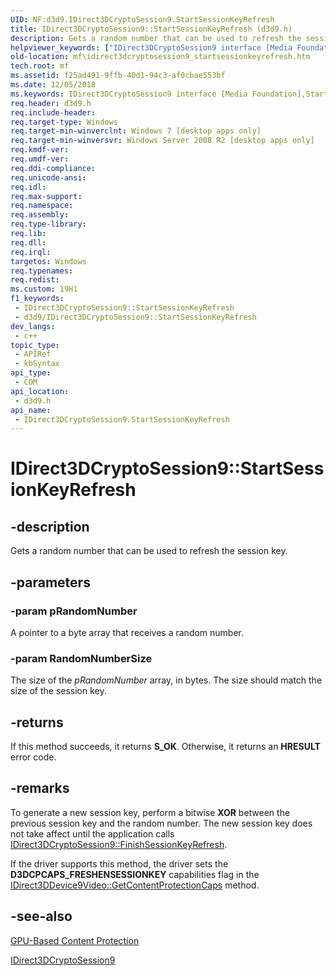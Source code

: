 ```yaml
---
UID: NF:d3d9.IDirect3DCryptoSession9.StartSessionKeyRefresh
title: IDirect3DCryptoSession9::StartSessionKeyRefresh (d3d9.h)
description: Gets a random number that can be used to refresh the session key.
helpviewer_keywords: ["IDirect3DCryptoSession9 interface [Media Foundation]","StartSessionKeyRefresh method","IDirect3DCryptoSession9.StartSessionKeyRefresh","IDirect3DCryptoSession9::StartSessionKeyRefresh","StartSessionKeyRefresh","StartSessionKeyRefresh method [Media Foundation]","StartSessionKeyRefresh method [Media Foundation]","IDirect3DCryptoSession9 interface","d3d9/IDirect3DCryptoSession9::StartSessionKeyRefresh","mf.idirect3dcryptosession9_startsessionkeyrefresh"]
old-location: mf\idirect3dcryptosession9_startsessionkeyrefresh.htm
tech.root: mf
ms.assetid: f25ad491-9ffb-40d1-94c3-af0cbae553bf
ms.date: 12/05/2018
ms.keywords: IDirect3DCryptoSession9 interface [Media Foundation],StartSessionKeyRefresh method, IDirect3DCryptoSession9.StartSessionKeyRefresh, IDirect3DCryptoSession9::StartSessionKeyRefresh, StartSessionKeyRefresh, StartSessionKeyRefresh method [Media Foundation], StartSessionKeyRefresh method [Media Foundation],IDirect3DCryptoSession9 interface, d3d9/IDirect3DCryptoSession9::StartSessionKeyRefresh, mf.idirect3dcryptosession9_startsessionkeyrefresh
req.header: d3d9.h
req.include-header: 
req.target-type: Windows
req.target-min-winverclnt: Windows 7 [desktop apps only]
req.target-min-winversvr: Windows Server 2008 R2 [desktop apps only]
req.kmdf-ver: 
req.umdf-ver: 
req.ddi-compliance: 
req.unicode-ansi: 
req.idl: 
req.max-support: 
req.namespace: 
req.assembly: 
req.type-library: 
req.lib: 
req.dll: 
req.irql: 
targetos: Windows
req.typenames: 
req.redist: 
ms.custom: 19H1
f1_keywords:
 - IDirect3DCryptoSession9::StartSessionKeyRefresh
 - d3d9/IDirect3DCryptoSession9::StartSessionKeyRefresh
dev_langs:
 - c++
topic_type:
 - APIRef
 - kbSyntax
api_type:
 - COM
api_location:
 - d3d9.h
api_name:
 - IDirect3DCryptoSession9.StartSessionKeyRefresh
---
```


# IDirect3DCryptoSession9::StartSessionKeyRefresh


## -description

Gets a random number that can be used to refresh the session key.

## -parameters

### -param pRandomNumber

A pointer to a byte array that receives a random number.

### -param RandomNumberSize

The size of the <i>pRandomNumber</i> array, in bytes. The size should match the size of the session key.

## -returns

If this method succeeds, it returns <b>S_OK</b>. Otherwise, it returns an <b>HRESULT</b> error code.

## -remarks

To generate a new session key, perform a bitwise <b>XOR</b> between the previous session key and the random number. The new session key does not take affect until the application calls <a href="/windows/desktop/api/d3d9/nf-d3d9-idirect3dcryptosession9-finishsessionkeyrefresh">IDirect3DCryptoSession9::FinishSessionKeyRefresh</a>.

If the driver supports this method, the driver sets the <b>D3DCPCAPS_FRESHENSESSIONKEY</b> capabilities flag in  the <a href="/windows/desktop/api/d3d9/nf-d3d9-idirect3ddevice9video-getcontentprotectioncaps">IDirect3DDevice9Video::GetContentProtectionCaps</a> method.

## -see-also

<a href="/windows/desktop/medfound/gpu-based-content-protection">GPU-Based Content Protection</a>



<a href="/windows/desktop/api/d3d9/nn-d3d9-idirect3dcryptosession9">IDirect3DCryptoSession9</a>